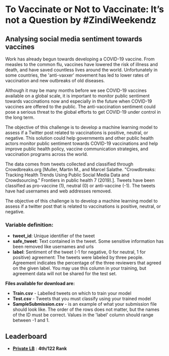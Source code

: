 # To Vaccinate or Not to Vaccinate: It’s not a Question by #ZindiWeekendz

## Analysing social media sentiment towards vaccines

Work has already begun towards developing a COVID-19 vaccine. From measles to the common flu, vaccines have lowered the risk of illness and death, and have saved countless lives around the world. Unfortunately in some countries, the 'anti-vaxxer' movement has led to lower rates of vaccination and new outbreaks of old diseases.

Although it may be many months before we see COVID-19 vaccines available on a global scale, it is important to monitor public sentiment towards vaccinations now and especially in the future when COVID-19 vaccines are offered to the public. The anti-vaccination sentiment could pose a serious threat to the global efforts to get COVID-19 under control in the long term.

The objective of this challenge is to develop a machine learning model to assess if a Twitter post related to vaccinations is positive, neutral, or negative. This solution could help governments and other public health actors monitor public sentiment towards COVID-19 vaccinations and help improve public health policy, vaccine communication strategies, and vaccination programs across the world.

The data comes from tweets collected and classified through Crowdbreaks.org [Muller, Martin M., and Marcel Salathe. "Crowdbreaks: Tracking Health Trends Using Public Social Media Data and Crowdsourcing." Frontiers in public health 7 (2019).]. Tweets have been classified as pro-vaccine (1), neutral (0) or anti-vaccine (-1). The tweets have had usernames and web addresses removed.

The objective of this challenge is to develop a machine learning model to assess if a twitter post that is related to vaccinations is positive, neutral, or negative.

### Variable definition:

* **tweet_id**: Unique identifier of the tweet
* **safe_tweet**: Text contained in the tweet. Some sensitive information has been removed like usernames and urls
* **label**: Sentiment of the tweet (-1 for negative, 0 for neutral, 1 for positive)
agreement: The tweets were labeled by three people. Agreement indicates the percentage of the three reviewers that agreed on the given label. You may use this column in your training, but agreement data will not be shared for the test set.

**Files available for download are:**

* **Train.csv** - Labelled tweets on which to train your model
* **Test.csv** - Tweets that you must classify using your trained model
* **SampleSubmission.csv** - is an example of what your submission file should look like. The order of the rows does not matter, but the names of the ID must be correct. Values in the 'label' column should range between -1 and 1.

## Leaderboard

* **[Private LB](https://zindi.africa/hackathons/to-vaccinate-or-not-to-vaccinate-its-not-a-question/leaderboard)** : **4th/122 Rank**
